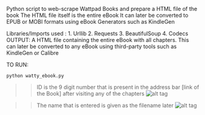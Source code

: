 Python script to web-scrape Wattpad Books and prepare a HTML file of the book
The HTML file itself is the entire eBook
It can later be converted to EPUB or MOBI formats using eBook Generators such as KindleGen

Libraries/Imports used :
    1. Urllib
    2. Requests
    3. BeautifulSoup
    4. Codecs
OUTPUT: A HTML file containing the entire eBook with all chapters.
        This can later be converted to any eBook using third-party tools
        such as KindleGen or Calibre


TO RUN: 
```
python watty_ebook.py
```

>> ID is the 9 digit number that is present in the address bar [link of the Book] after visiting any of the chapters
![alt tag](https://github.com/rvn-balaji/WattpadToEbook/blob/master/Capture.PNG)

>> The name that is entered is given as the filename later
![alt tag](https://github.com/rvn-balaji/WattpadToEbook/blob/master/Capture-2.PNG)
